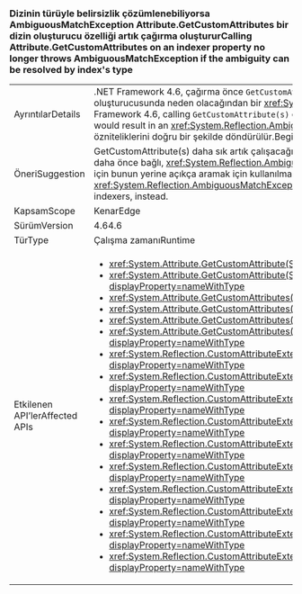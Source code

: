 ### <a name="calling-attributegetcustomattributes-on-an-indexer-property-no-longer-throws-ambiguousmatchexception-if-the-ambiguity-can-be-resolved-by-indexs-type"></a><span data-ttu-id="d32be-101">Dizinin türüyle belirsizlik çözümlenebiliyorsa AmbiguousMatchException Attribute.GetCustomAttributes bir dizin oluşturucu özelliği artık çağırma oluşturur</span><span class="sxs-lookup"><span data-stu-id="d32be-101">Calling Attribute.GetCustomAttributes on an indexer property no longer throws AmbiguousMatchException if the ambiguity can be resolved by index's type</span></span>

|   |   |
|---|---|
|<span data-ttu-id="d32be-102">Ayrıntılar</span><span class="sxs-lookup"><span data-stu-id="d32be-102">Details</span></span>|<span data-ttu-id="d32be-103">.NET Framework 4.6, çağırma önce <code>GetCustomAttribute(s)</code> başka bir özelliği yalnızca dizin türüne göre farklıydı özelliği bir dizin oluşturucusunda neden olacağından bir <xref:System.Reflection.AmbiguousMatchException?displayProperty=name>.</span><span class="sxs-lookup"><span data-stu-id="d32be-103">Prior to the .NET Framework 4.6, calling <code>GetCustomAttribute(s)</code> on an indexer property which differed from another property only by the type of the index would result in an <xref:System.Reflection.AmbiguousMatchException?displayProperty=name>.</span></span> <span data-ttu-id="d32be-104">.NET Framework 4. 6 ' başlayarak, özelliğin özniteliklerini doğru bir şekilde döndürülür.</span><span class="sxs-lookup"><span data-stu-id="d32be-104">Beginning in the .NET Framework 4.6, the property's attributes will be correctly returned.</span></span>|
|<span data-ttu-id="d32be-105">Öneri</span><span class="sxs-lookup"><span data-stu-id="d32be-105">Suggestion</span></span>|<span data-ttu-id="d32be-106">GetCustomAttribute(s) daha sık artık çalışacağını unutmayın.</span><span class="sxs-lookup"><span data-stu-id="d32be-106">Be aware that GetCustomAttribute(s) will work more frequently now.</span></span> <span data-ttu-id="d32be-107">Uygulama daha önce bağlı, <xref:System.Reflection.AmbiguousMatchException?displayProperty=name>, yansıma artık birden çok dizin oluşturucular için bunun yerine açıkça aramak için kullanılmalıdır.</span><span class="sxs-lookup"><span data-stu-id="d32be-107">If an app was previously relying on the <xref:System.Reflection.AmbiguousMatchException?displayProperty=name>, reflection should now be used to explicitly look for multiple indexers, instead.</span></span>|
|<span data-ttu-id="d32be-108">Kapsam</span><span class="sxs-lookup"><span data-stu-id="d32be-108">Scope</span></span>|<span data-ttu-id="d32be-109">Kenar</span><span class="sxs-lookup"><span data-stu-id="d32be-109">Edge</span></span>|
|<span data-ttu-id="d32be-110">Sürüm</span><span class="sxs-lookup"><span data-stu-id="d32be-110">Version</span></span>|<span data-ttu-id="d32be-111">4.6</span><span class="sxs-lookup"><span data-stu-id="d32be-111">4.6</span></span>|
|<span data-ttu-id="d32be-112">Tür</span><span class="sxs-lookup"><span data-stu-id="d32be-112">Type</span></span>|<span data-ttu-id="d32be-113">Çalışma zamanı</span><span class="sxs-lookup"><span data-stu-id="d32be-113">Runtime</span></span>|
|<span data-ttu-id="d32be-114">Etkilenen API’ler</span><span class="sxs-lookup"><span data-stu-id="d32be-114">Affected APIs</span></span>|<ul><li><xref:System.Attribute.GetCustomAttribute(System.Reflection.MemberInfo,System.Type)?displayProperty=nameWithType></li><li><xref:System.Attribute.GetCustomAttribute(System.Reflection.MemberInfo,System.Type,System.Boolean)?displayProperty=nameWithType></li><li><xref:System.Attribute.GetCustomAttributes(System.Reflection.MemberInfo)?displayProperty=nameWithType></li><li><xref:System.Attribute.GetCustomAttributes(System.Reflection.MemberInfo,System.Boolean)?displayProperty=nameWithType></li><li><xref:System.Attribute.GetCustomAttributes(System.Reflection.MemberInfo,System.Type)?displayProperty=nameWithType></li><li><xref:System.Attribute.GetCustomAttributes(System.Reflection.MemberInfo,System.Type,System.Boolean)?displayProperty=nameWithType></li><li><xref:System.Reflection.CustomAttributeExtensions.GetCustomAttribute(System.Reflection.MemberInfo,System.Type)?displayProperty=nameWithType></li><li><xref:System.Reflection.CustomAttributeExtensions.GetCustomAttribute(System.Reflection.MemberInfo,System.Type,System.Boolean)?displayProperty=nameWithType></li><li><xref:System.Reflection.CustomAttributeExtensions.GetCustomAttribute%60%601(System.Reflection.MemberInfo)?displayProperty=nameWithType></li><li><xref:System.Reflection.CustomAttributeExtensions.GetCustomAttribute%60%601(System.Reflection.MemberInfo,System.Boolean)?displayProperty=nameWithType></li><li><xref:System.Reflection.CustomAttributeExtensions.GetCustomAttributes(System.Reflection.MemberInfo)?displayProperty=nameWithType></li><li><xref:System.Reflection.CustomAttributeExtensions.GetCustomAttributes(System.Reflection.MemberInfo,System.Boolean)?displayProperty=nameWithType></li><li><xref:System.Reflection.CustomAttributeExtensions.GetCustomAttributes(System.Reflection.MemberInfo,System.Type)?displayProperty=nameWithType></li><li><xref:System.Reflection.CustomAttributeExtensions.GetCustomAttributes(System.Reflection.MemberInfo,System.Type,System.Boolean)?displayProperty=nameWithType></li><li><xref:System.Reflection.CustomAttributeExtensions.GetCustomAttributes%60%601(System.Reflection.MemberInfo)?displayProperty=nameWithType></li><li><xref:System.Reflection.CustomAttributeExtensions.GetCustomAttributes%60%601(System.Reflection.MemberInfo,System.Boolean)?displayProperty=nameWithType></li></ul>|

